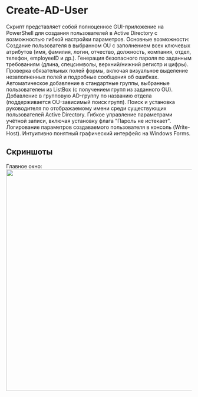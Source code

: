 # Create-AD-User
Скрипт представляет собой полноценное GUI-приложение на PowerShell для создания пользователей в Active Directory с возможностью гибкой настройки параметров.
Основные возможности:
Создание пользователя в выбранном OU с заполнением всех ключевых атрибутов (имя, фамилия, логин, отчество, должность, компания, отдел, телефон, employeeID и др.).
Генерация безопасного пароля по заданным требованиям (длина, спецсимволы, верхний/нижний регистр и цифры).
Проверка обязательных полей формы, включая визуальное выделение незаполненных полей и подробные сообщения об ошибках.
Автоматическое добавление в стандартные группы, выбранные пользователем из ListBox (с получением групп из заданного OU).
Добавление в групповую AD-группу по названию отдела (поддерживается OU-зависимый поиск групп).
Поиск и установка руководителя по отображаемому имени среди существующих пользователей Active Directory.
Гибкое управление параметрами учётной записи, включая установку флага "Пароль не истекает".
Логирование параметров создаваемого пользователя в консоль (Write-Host).
Интуитивно понятный графический интерфейс на Windows Forms.

## Скриншоты

Главное окно:  
<img src="screens/screenshot1" width="600"/>
